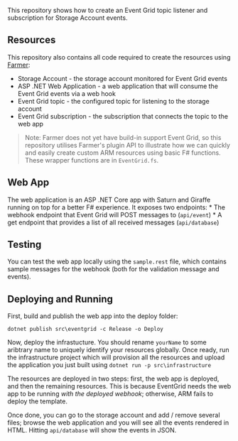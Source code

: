 This repository shows how to create an Event Grid topic listener and subscription for Storage Account events.

## Resources
This repository also contains all code required to create the resources using [Farmer](https://compositionalit.github.io/farmer/):

* Storage Account - the storage account monitored for Event Grid events
* ASP .NET Web Application - a web application that will consume the Event Grid events via a web hook
* Event Grid topic - the configured topic for listening to the storage account
* Event Grid subscription - the subscription that connects the topic to the web app

> Note: Farmer does not yet have build-in support Event Grid, so this repository utilises Farmer's
> plugin API to illustrate how we can quickly and easily create custom ARM resources using basic
> F# functions. These wrapper functions are in `EventGrid.fs`.

## Web App
The web application is an ASP .NET Core app with Saturn and Giraffe running on top for a better F#
experience. It exposes two endpoints:
    * The webhook endpoint that Event Grid will POST messages to (`api/event`)
    * A get endpoint that provides a list of all received messages (`api/database`)

## Testing
You can test the web app locally using the `sample.rest` file, which contains sample messages for
the webhook (both for the validation message and events).

## Deploying and Running
First, build and publish the web app into the deploy folder:

`dotnet publish src\eventgrid -c Release -o Deploy`

Now, deploy the infrastucture. You should rename `yourName` to some aribtrary name to uniquely
identify your resources globally. Once ready, run the infrastructure project which will provision
all the resources and upload the application you just built using `dotnet run -p src\infrastructure`

The resources are deployed in two steps: first, the web app is deployed, and then the remaining resources.
This is because EventGrid needs the web app to be running *with the deployed webhook*; otherwise, ARM
fails to deploy the template.

Once done, you can go to the storage account and add / remove several files; browse the web application
and you will see all the events rendered in HTML. Hitting `api/database` will show the events in JSON.
